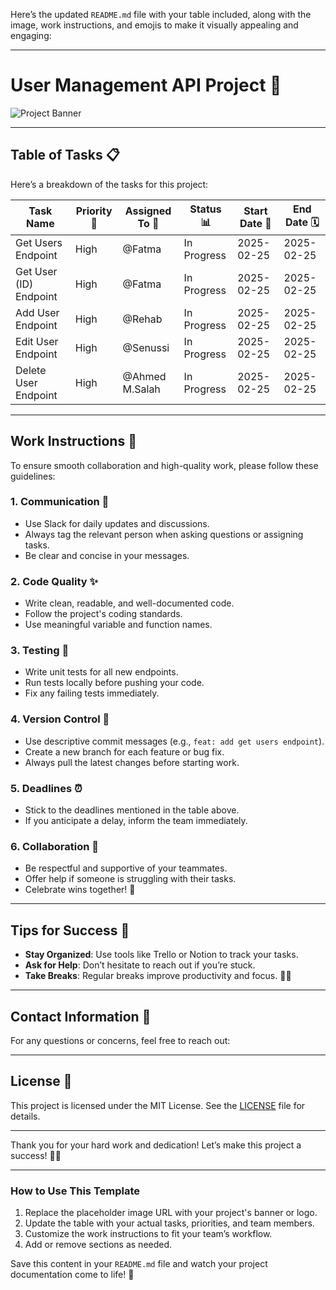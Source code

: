 Here’s the updated `README.md` file with your table included, along with the image, work instructions, and emojis to make it visually appealing and engaging:

---

# **User Management API Project** 🚀

![Project Banner](https://encrypted-tbn0.gstatic.com/images?q=tbn:ANd9GcQlibJjeRaWFtWwEPvviecMoqGvTueFTzsnDg&s)

<!-- Replace with your image URL -->

---

## **Table of Tasks** 📋

Here’s a breakdown of the tasks for this project:

| Task Name              | Priority 🚨 | Assigned To 👤 | Status 📊   | Start Date 📅 | End Date 🗓️ |
| ---------------------- | ----------- | -------------- | ----------- | ------------- | ----------- |
| Get Users Endpoint     | High        | @Fatma         | In Progress | 2025-02-25    | 2025-02-25  |
| Get User (ID) Endpoint | High        | @Fatma         | In Progress | 2025-02-25    | 2025-02-25  |
| Add User Endpoint      | High        | @Rehab         | In Progress | 2025-02-25    | 2025-02-25  |
| Edit User Endpoint     | High        | @Senussi       | In Progress | 2025-02-25    | 2025-02-25  |
| Delete User Endpoint   | High        | @Ahmed M.Salah | In Progress | 2025-02-25    | 2025-02-25  |

---

## **Work Instructions** 📝

To ensure smooth collaboration and high-quality work, please follow these guidelines:

### **1. Communication** 📢

- Use Slack for daily updates and discussions.
- Always tag the relevant person when asking questions or assigning tasks.
- Be clear and concise in your messages.

### **2. Code Quality** ✨

- Write clean, readable, and well-documented code.
- Follow the project's coding standards.
- Use meaningful variable and function names.

### **3. Testing** 🧪

- Write unit tests for all new endpoints.
- Run tests locally before pushing your code.
- Fix any failing tests immediately.

### **4. Version Control** 🔄

- Use descriptive commit messages (e.g., `feat: add get users endpoint`).
- Create a new branch for each feature or bug fix.
- Always pull the latest changes before starting work.

### **5. Deadlines** ⏰

- Stick to the deadlines mentioned in the table above.
- If you anticipate a delay, inform the team immediately.

### **6. Collaboration** 🤝

- Be respectful and supportive of your teammates.
- Offer help if someone is struggling with their tasks.
- Celebrate wins together! 🎉

---

## **Tips for Success** 🌟

- **Stay Organized**: Use tools like Trello or Notion to track your tasks.
- **Ask for Help**: Don’t hesitate to reach out if you’re stuck.
- **Take Breaks**: Regular breaks improve productivity and focus. 🧘‍♂️

---

## **Contact Information** 📧

For any questions or concerns, feel free to reach out:

<!-- - **Project Manager**: Fatma - fatma@example.com
- **Lead Developer**: Rehab - rehab@example.com
- **QA Engineer**: Senussi - senussi@example.com
- **Backend Developer**: Ahmed M.Salah - ahmed@example.com -->

---

## **License** 📜

This project is licensed under the MIT License. See the [LICENSE](LICENSE) file for details.

---

Thank you for your hard work and dedication! Let’s make this project a success! 🎉🚀

---

### How to Use This Template

1. Replace the placeholder image URL with your project's banner or logo.
2. Update the table with your actual tasks, priorities, and team members.
3. Customize the work instructions to fit your team’s workflow.
4. Add or remove sections as needed.

Save this content in your `README.md` file and watch your project documentation come to life! 🌈
